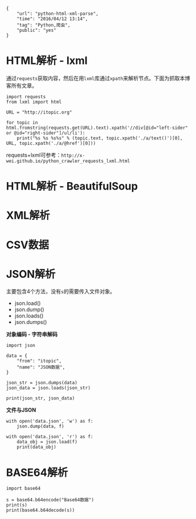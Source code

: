 ```
{
    "url": "python-html-xml-parse",
    "time": "2016/04/12 13:14",
    "tag": "Python,爬虫",
    "public": "yes"
}
```

# HTML解析 - lxml

通过`requests`获取内容，然后在用`lxml`库通过`xpath`来解析节点。下面为抓取本博客所有文章。

```
import requests
from lxml import html

URL = "http://itopic.org"

for topic in html.fromstring(requests.get(URL).text).xpath('//div[@id="left-sider" or @id="right-sider"]/ul/li'):
    print("%s %s %s%s" % (topic.text, topic.xpath('./a/text()')[0], URL, topic.xpath('./a/@href')[0]))
```

requests+lxml可参考：`http://x-wei.github.io/python_crawler_requests_lxml.html`

# HTML解析 - BeautifulSoup


# XML解析

# CSV数据

# JSON解析

主要包含4个方法，没有`s`的需要传入文件对象。

- json.load()
- json.dump()
- json.loads()
- json.dumps()

**对象编码 - 字符串解码**

```
import json

data = {
    "from": "itopic",
    "name": "JSON数据",
}

json_str = json.dumps(data)
json_data = json.loads(json_str)

print(json_str, json_data)
```

**文件与JSON**

```
with open('data.json', 'w') as f:
    json.dump(data, f)

with open('data.json', 'r') as f:
    data_obj = json.load(f)
    print(data_obj)
```

# BASE64解析

```
import base64

s = base64.b64encode("Base64数据")
print(s)
print(base64.b64decode(s))
```